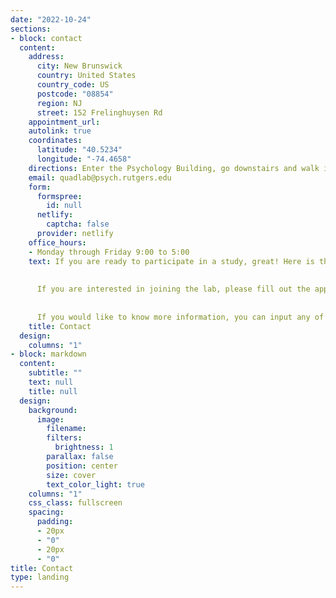 ```yaml
---
date: "2022-10-24"
sections:
- block: contact
  content:
    address:
      city: New Brunswick
      country: United States
      country_code: US
      postcode: "08854"
      region: NJ
      street: 152 Frelinghuysen Rd
    appointment_url:
    autolink: true
    coordinates:
      latitude: "40.5234"
      longitude: "-74.4658"
    directions: Enter the Psychology Building, go downstairs and walk in the direction of ascending office numbers until you reach the annex.
    email: quadlab@psych.rutgers.edu
    form:
      formspree:
        id: null
      netlify:
        captcha: false
      provider: netlify
    office_hours:
    - Monday through Friday 9:00 to 5:00
    text: If you are ready to participate in a study, great! Here is the link to a [Qualtrics form](https://rutgers.ca1.qualtrics.com/jfe/form/SV_2o6mi1NcKVX7Foa) where you can input you and your child’s information. After, we will add you to our potential participant database and reach out to you if there is a study you are eligible to participate in. <br>
    
      
      If you are interested in joining the lab, please fill out the appropriate form on the Join the Lab page. <br>
    
      
      If you would like to know more information, you can input any of your questions in the form below or email us directly. 
    title: Contact
  design:
    columns: "1"
- block: markdown
  content:
    subtitle: ""
    text: null
    title: null
  design:
    background:
      image:
        filename: 
        filters:
          brightness: 1
        parallax: false
        position: center
        size: cover
        text_color_light: true
    columns: "1"
    css_class: fullscreen
    spacing:
      padding:
      - 20px
      - "0"
      - 20px
      - "0"
title: Contact
type: landing
---
```

